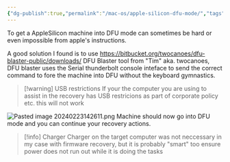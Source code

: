```yaml
---
{"dg-publish":true,"permalink":"/mac-os/apple-silicon-dfu-mode/","tags":["public","macos"],"noteIcon":"1","created":"2024-02-23T14:19:31.843+01:00","updated":"2024-02-23T14:27:22.213+01:00"}
---
```


To get a AppleSilicon machine into DFU mode can sometimes be hard or even impossible from apple's instructions.

A good solution I found is to use https://bitbucket.org/twocanoes/dfu-blaster-public/downloads/ DFU Blaster tool from "Tim" aka. twocanoes,
DFU blaster uses the Serial thunderbolt console inteface to send the correct command to fore the machine into DFU without the keyboard gymnastics.

> [!warning] USB restrictions
>If your the computer you are using to assist in the recovery has USB restricions as part of corporate policy etc. this will not work

![Pasted image 20240223142611.png](/img/user/MacOS/attachments/Pasted%20image%2020240223142611.png)
Machine should now go into DFU mode and you can continue your recovery actions.


> [!info] Charger
> Charger on the target computer was not neccessary in my case with firmware recovery, but it is probably "smart" too ensure power does not run out while it is doing the tasks
